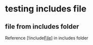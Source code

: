 # testing includes file

## file from includes folder
Reference [!include[File](./includes/includefile.md)] in includes folder
